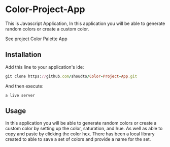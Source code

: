 # Color-Project-App

This is Javascript Application, In this application you will be able to generate random colors or create a custom color.

See project Color Palette App

## Installation

Add this line to your application's ide:

```ruby
git clone https://github.com/shoudto/Color-Project-App.git
```

And then execute:

    a live server

## Usage

In this application you will be able to generate random colors or create a custom color by setting up the color, saturation, and hue. As well as able to copy and paste by clicking the color hex. There has been a local library created to able to save a set of colors and provide a name for the set.

